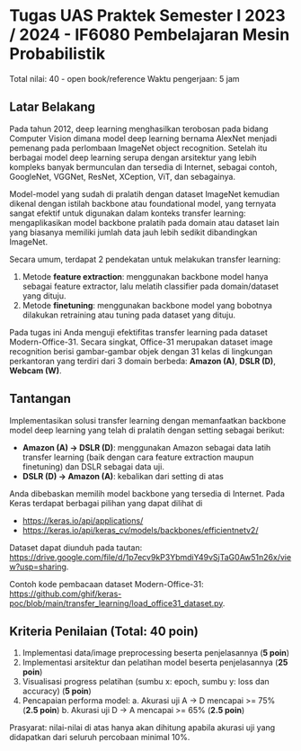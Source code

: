 # Tugas UAS Praktek Semester I 2023 / 2024 - IF6080 Pembelajaran Mesin Probabilistik
Total nilai: 40 - open book/reference
Waktu pengerjaan: 5 jam

## Latar Belakang
Pada tahun 2012, deep learning menghasilkan terobosan pada bidang Computer Vision dimana model deep learning bernama AlexNet menjadi pemenang pada perlombaan ImageNet object recognition. Setelah itu berbagai model deep learning serupa dengan arsitektur yang lebih kompleks banyak bermunculan dan tersedia di Internet, sebagai contoh, GoogleNet, VGGNet, ResNet, XCeption, ViT, dan sebagainya.

Model-model yang sudah di pralatih dengan dataset ImageNet kemudian dikenal dengan istilah backbone atau foundational model, yang ternyata sangat efektif untuk digunakan dalam konteks transfer learning: mengaplikasikan model backbone pralatih pada domain atau dataset lain yang biasanya memiliki jumlah data jauh lebih sedikit dibandingkan ImageNet.

Secara umum, terdapat 2 pendekatan untuk melakukan transfer learning:
1.	Metode **feature extraction**: menggunakan backbone model hanya sebagai feature extractor, lalu melatih classifier pada domain/dataset yang dituju.
2.	Metode **finetuning**: menggunakan backbone model yang bobotnya dilakukan retraining atau tuning pada dataset yang dituju. 

Pada tugas ini Anda menguji efektifitas transfer learning pada dataset Modern-Office-31. Secara singkat, Office-31 merupakan dataset image recognition berisi gambar-gambar objek dengan 31 kelas di lingkungan perkantoran yang terdiri dari 3 domain berbeda: **Amazon (A)**, **DSLR (D)**, **Webcam (W)**.

## Tantangan
Implementasikan solusi transfer learning dengan memanfaatkan backbone model deep learning yang telah di pralatih dengan setting sebagai berikut: 
- **Amazon (A) -> DSLR (D)**: menggunakan Amazon sebagai data latih transfer learning (baik dengan cara feature extraction maupun finetuning) dan DSLR sebagai data uji. 
- **DSLR (D) -> Amazon (A)**: kebalikan dari setting di atas

Anda dibebaskan memilih model backbone yang tersedia di Internet. Pada Keras terdapat berbagai pilihan yang dapat dilihat di
- https://keras.io/api/applications/
- https://keras.io/api/keras_cv/models/backbones/efficientnetv2/ 

Dataset dapat diunduh pada tautan: https://drive.google.com/file/d/1p7ecv9kP3YbmdiY49vSjTaG0Aw51n26x/view?usp=sharing.

Contoh kode pembacaan dataset Modern-Office-31: https://github.com/ghif/keras-poc/blob/main/transfer_learning/load_office31_dataset.py.

## Kriteria Penilaian (Total: 40 poin)
1.	Implementasi data/image preprocessing beserta penjelasannya (**5 poin**)
2.	Implementasi arsitektur dan pelatihan model beserta penjelasannya (**25 poin**)
3.	Visualisasi progress pelatihan (sumbu x: epoch, sumbu y: loss dan accuracy) (**5 poin**)
4.	Pencapaian performa model:
    a.	Akurasi uji A -> D mencapai >= 75% (**2.5 poin**)
    b.	Akurasi uji D -> A mencapai >= 65% (**2.5 poin**)

Prasyarat: nilai-nilai di atas hanya akan dihitung apabila akurasi uji yang didapatkan dari seluruh percobaan minimal 10%.